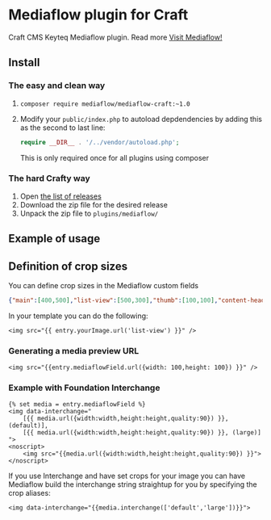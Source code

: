 # Mediaflow plugin for Craft
Craft CMS Keyteq Mediaflow plugin. Read more [Visit Mediaflow!](http://getmediaflow.com)

## Install

### The easy and clean way

1. `composer require mediaflow/mediaflow-craft:~1.0`
2. Modify your `public/index.php` to autoload depdendencies by adding this as the second to last line:

    ```php
    require __DIR__ . '/../vendor/autoload.php';
    ```

    This is only required once for all plugins using composer

### The hard Crafty way

1. Open [the list of releases](https://github.com/KeyteqLabs/mediaflow-craft/releases/)
2. Download the zip file for the desired release
3. Unpack the zip file to `plugins/mediaflow/`

## Example of usage

## Definition of crop sizes
You can define crop sizes in the Mediaflow custom fields
```json
{"main":[400,500],"list-view":[500,300],"thumb":[100,100],"content-head":[800,316]}
```
In your template you can do the following:
```twig
<img src="{{ entry.yourImage.url('list-view') }}" />
```
### Generating a media preview URL

```smarty
<img src="{{entry.mediaflowField.url({width: 100,height: 100}) }}" />
```

### Example with Foundation Interchange
```smarty
{% set media = entry.mediaflowField %}
<img data-interchange="
    [{{ media.url({width:width,height:height,quality:90}) }}, (default)],
    [{{ media.url({width:width,height:height,quality:90}) }}, (large)]
">
<noscript>
    <img src="{{media.url({width:width,height:height,quality:90}) }}">
</noscript>
```

If you use Interchange and have set crops for your image you can
have Mediaflow build the interchange string straightup for you by specifying the crop aliases:

```smarty
<img data-interchange="{{media.interchange(['default','large'])}}">
```
